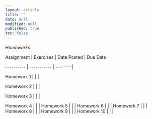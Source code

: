 ```yaml
---
layout: article
title: ""
date: null
modified: null
published: true
toc: false
---
```


*Homeworks*

Assignment | Exercises | Date Posted | Due Date

---------- | ----------- | --------|

Homework 1 |         |     |

Homework 2 |          |    |

Homework 3 |         |     | 

Homework 4 |        | |
Homework 5 |      | |
Homework 6 |         |     |
Homework 7 |          |    |
Homework 8 |         |     | 
Homework 9 |        | |
Homework 10 |      | |
